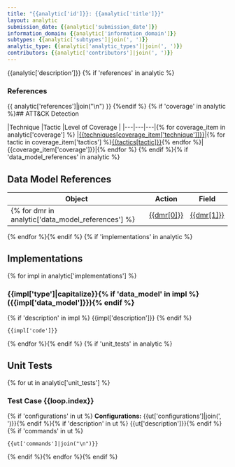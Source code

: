 ```yaml
---
title: "{{analytic['id']}}: {{analytic['title']}}"
layout: analytic
submission_date: {{analytic['submission_date']}}
information_domain: {{analytic['information_domain']}}
subtypes: {{analytic['subtypes']|join(', ')}}
analytic_type: {{analytic['analytic_types']|join(', ')}}
contributors: {{analytic['contributors']|join(', ')}}
---
```


{{analytic['description']}}
{% if 'references' in analytic %}
### References
{{ analytic['references']|join("\n") }}
{%endif %}
{% if 'coverage' in analytic %}## ATT&CK Detection

|Technique |Tactic |Level of Coverage |
|---|---|---|{% for coverage_item in analytic['coverage'] %}
|[{{techniques[coverage_item['technique']]}}](https://attack.mitre.org/techniques/{{coverage_item['technique']}}/)|{% for tactic in coverage_item['tactics'] %}[{{tactics[tactic]}}](https://attack.mitre.org/tactics/{{tactic}}/){% endfor %}|{{coverage_item['coverage']}}|{% endfor %}
{% endif %}{% if 'data_model_references' in analytic %}
## Data Model References

|Object|Action|Field|
|---|---|---|
{% for dmr in analytic['data_model_references'] %}|[{{dmr[0]}}](../data_model/{{dmr[0]}}) | [{{dmr[1]}}](../data_model/{{dmr[0]}}#{{dmr[1]}}) | [{{dmr[2]}}](../data_model/{{dmr[0]}}#{{dmr[2]}}) |
{% endfor %}{% endif %}
{% if 'implementations' in analytic %}
## Implementations
{% for impl in analytic['implementations'] %}
### {{impl['type']|capitalize}}{% if 'data_model' in impl %} ({{impl['data_model']}}){% endif %}
{% if 'description' in impl %}
{{impl['description']}}
{% endif %}
```
{{impl['code']}}
```
{% endfor %}{% endif %}
{% if 'unit_tests' in analytic %}
## Unit Tests
{% for ut in analytic['unit_tests'] %}
### Test Case {{loop.index}}
{% if 'configurations' in ut %}
**Configurations:** {{ut['configurations']|join(', ')}}{% endif %}{% if 'description' in ut %}
{{ut['description']}}{% endif %}
{% if 'commands' in ut %}
```
{{ut['commands']|join("\n")}}
```
{% endif %}{% endfor %}{% endif %}
